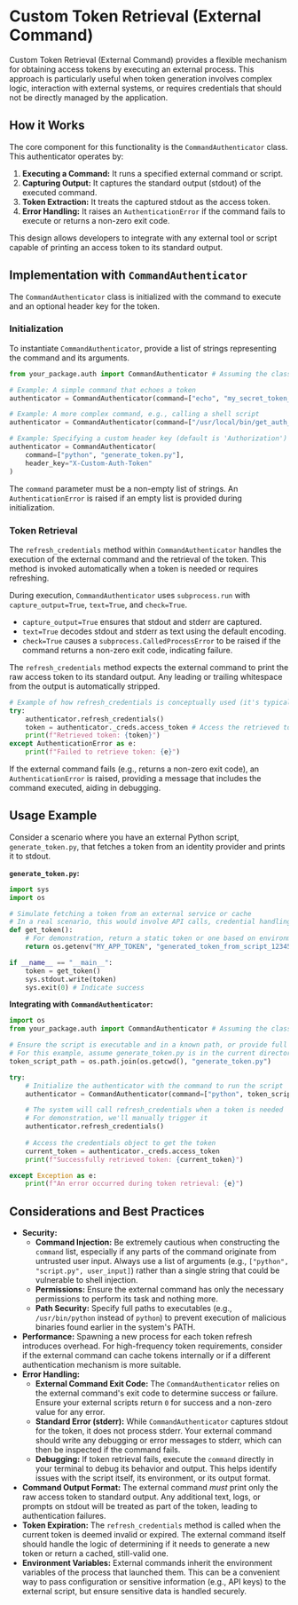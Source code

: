 
<!--
help_text: ''
key: summary_custom_token_retrieval_(external_command)_d7122be7-fff7-41e0-af50-5a897acc40e5
modules:
- flytekit.clients.auth.authenticator.CommandAuthenticator
questions_to_answer: []
type: summary

-->
# Custom Token Retrieval (External Command)

Custom Token Retrieval (External Command) provides a flexible mechanism for obtaining access tokens by executing an external process. This approach is particularly useful when token generation involves complex logic, interaction with external systems, or requires credentials that should not be directly managed by the application.

## How it Works

The core component for this functionality is the `CommandAuthenticator` class. This authenticator operates by:

1.  **Executing a Command:** It runs a specified external command or script.
2.  **Capturing Output:** It captures the standard output (stdout) of the executed command.
3.  **Token Extraction:** It treats the captured stdout as the access token.
4.  **Error Handling:** It raises an `AuthenticationError` if the command fails to execute or returns a non-zero exit code.

This design allows developers to integrate with any external tool or script capable of printing an access token to its standard output.

## Implementation with `CommandAuthenticator`

The `CommandAuthenticator` class is initialized with the command to execute and an optional header key for the token.

### Initialization

To instantiate `CommandAuthenticator`, provide a list of strings representing the command and its arguments.

```python
from your_package.auth import CommandAuthenticator # Assuming the class is in 'your_package.auth'

# Example: A simple command that echoes a token
authenticator = CommandAuthenticator(command=["echo", "my_secret_token_123"])

# Example: A more complex command, e.g., calling a shell script
authenticator = CommandAuthenticator(command=["/usr/local/bin/get_auth_token.sh", "--scope", "api"])

# Example: Specifying a custom header key (default is 'Authorization')
authenticator = CommandAuthenticator(
    command=["python", "generate_token.py"],
    header_key="X-Custom-Auth-Token"
)
```

The `command` parameter must be a non-empty list of strings. An `AuthenticationError` is raised if an empty list is provided during initialization.

### Token Retrieval

The `refresh_credentials` method within `CommandAuthenticator` handles the execution of the external command and the retrieval of the token. This method is invoked automatically when a token is needed or requires refreshing.

During execution, `CommandAuthenticator` uses `subprocess.run` with `capture_output=True`, `text=True`, and `check=True`.
*   `capture_output=True` ensures that stdout and stderr are captured.
*   `text=True` decodes stdout and stderr as text using the default encoding.
*   `check=True` causes a `subprocess.CalledProcessError` to be raised if the command returns a non-zero exit code, indicating failure.

The `refresh_credentials` method expects the external command to print the raw access token to its standard output. Any leading or trailing whitespace from the output is automatically stripped.

```python
# Example of how refresh_credentials is conceptually used (it's typically called internally)
try:
    authenticator.refresh_credentials()
    token = authenticator._creds.access_token # Access the retrieved token
    print(f"Retrieved token: {token}")
except AuthenticationError as e:
    print(f"Failed to retrieve token: {e}")
```

If the external command fails (e.g., returns a non-zero exit code), an `AuthenticationError` is raised, providing a message that includes the command executed, aiding in debugging.

## Usage Example

Consider a scenario where you have an external Python script, `generate_token.py`, that fetches a token from an identity provider and prints it to stdout.

**`generate_token.py`:**
```python
import sys
import os

# Simulate fetching a token from an external service or cache
# In a real scenario, this would involve API calls, credential handling, etc.
def get_token():
    # For demonstration, return a static token or one based on environment
    return os.getenv("MY_APP_TOKEN", "generated_token_from_script_12345")

if __name__ == "__main__":
    token = get_token()
    sys.stdout.write(token)
    sys.exit(0) # Indicate success
```

**Integrating with `CommandAuthenticator`:**
```python
import os
from your_package.auth import CommandAuthenticator # Assuming the class is in 'your_package.auth'

# Ensure the script is executable and in a known path, or provide full path
# For this example, assume generate_token.py is in the current directory
token_script_path = os.path.join(os.getcwd(), "generate_token.py")

try:
    # Initialize the authenticator with the command to run the script
    authenticator = CommandAuthenticator(command=["python", token_script_path])

    # The system will call refresh_credentials when a token is needed
    # For demonstration, we'll manually trigger it
    authenticator.refresh_credentials()
    
    # Access the credentials object to get the token
    current_token = authenticator._creds.access_token
    print(f"Successfully retrieved token: {current_token}")

except Exception as e:
    print(f"An error occurred during token retrieval: {e}")

```

## Considerations and Best Practices

*   **Security:**
    *   **Command Injection:** Be extremely cautious when constructing the `command` list, especially if any parts of the command originate from untrusted user input. Always use a list of arguments (e.g., `["python", "script.py", user_input]`) rather than a single string that could be vulnerable to shell injection.
    *   **Permissions:** Ensure the external command has only the necessary permissions to perform its task and nothing more.
    *   **Path Security:** Specify full paths to executables (e.g., `/usr/bin/python` instead of `python`) to prevent execution of malicious binaries found earlier in the system's PATH.
*   **Performance:** Spawning a new process for each token refresh introduces overhead. For high-frequency token requirements, consider if the external command can cache tokens internally or if a different authentication mechanism is more suitable.
*   **Error Handling:**
    *   **External Command Exit Code:** The `CommandAuthenticator` relies on the external command's exit code to determine success or failure. Ensure your external scripts return `0` for success and a non-zero value for any error.
    *   **Standard Error (stderr):** While `CommandAuthenticator` captures stdout for the token, it does not process stderr. Your external command should write any debugging or error messages to stderr, which can then be inspected if the command fails.
    *   **Debugging:** If token retrieval fails, execute the `command` directly in your terminal to debug its behavior and output. This helps identify issues with the script itself, its environment, or its output format.
*   **Command Output Format:** The external command *must* print only the raw access token to standard output. Any additional text, logs, or prompts on stdout will be treated as part of the token, leading to authentication failures.
*   **Token Expiration:** The `refresh_credentials` method is called when the current token is deemed invalid or expired. The external command itself should handle the logic of determining if it needs to generate a new token or return a cached, still-valid one.
*   **Environment Variables:** External commands inherit the environment variables of the process that launched them. This can be a convenient way to pass configuration or sensitive information (e.g., API keys) to the external script, but ensure sensitive data is handled securely.
<!--
key: summary_custom_token_retrieval_(external_command)_d7122be7-fff7-41e0-af50-5a897acc40e5
type: summary_end

-->
<!--
code_unit: flytekit.examples.authentication.external_command
code_unit_type: class
help_text: ''
key: example_90e7879f-100c-4901-ae7b-f7b1297b0dd4
type: example

-->